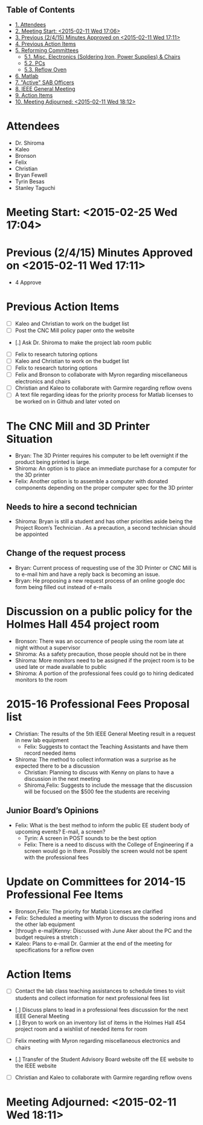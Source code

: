 <div id="table-of-contents">
<h2>Table of Contents</h2>
<div id="text-table-of-contents">
<ul>
<li><a href="#sec-1">1. Attendees</a></li>
<li><a href="#sec-2">2. Meeting Start: <span class="timestamp-wrapper"><span class="timestamp">&lt;2015-02-11 Wed 17:06&gt;</span></span></a></li>
<li><a href="#sec-3">3. Previous (2/4/15) Minutes Approved on <span class="timestamp-wrapper"><span class="timestamp">&lt;2015-02-11 Wed 17:11&gt;</span></span></a></li>
<li><a href="#sec-4">4. Previous Action Items</a></li>
<li><a href="#sec-5">5. Reforming Committees</a>
<ul>
<li><a href="#sec-5-1">5.1. Misc. Electronics (Soldering Iron, Power Supplies) &amp; Chairs</a></li>
<li><a href="#sec-5-2">5.2. PCs</a></li>
<li><a href="#sec-5-3">5.3. Reflow Oven</a></li>
</ul>
</li>
<li><a href="#sec-6">6. Matlab</a></li>
<li><a href="#sec-7">7. "Active" SAB Officers</a></li>
<li><a href="#sec-8">8. IEEE General Meeting</a></li>
<li><a href="#sec-9">9. Action Items</a></li>
<li><a href="#sec-10">10. Meeting Adjourned: <span class="timestamp-wrapper"><span class="timestamp">&lt;2015-02-11 Wed 18:12&gt;</span></span></a></li>
</ul>
</div>
</div>

# Attendees<a id="sec-1" name="sec-1"></a>

-   Dr. Shiroma
-   Kaleo
-   Bronson
-   Felix
-   Christian
-   Bryan Fewell
-   Tyrin Besas
-   Stanley Taguchi

# Meeting Start: <span class="timestamp-wrapper"><span class="timestamp">&lt;2015-02-25 Wed 17:04&gt;</span></span><a id="sec-2" name="sec-2"></a>

# Previous (2/4/15) Minutes Approved on <span class="timestamp-wrapper"><span class="timestamp">&lt;2015-02-11 Wed 17:11&gt;</span></span><a id="sec-3" name="sec-3"></a>

-   4 Approve

# Previous Action Items<a id="sec-4" name="sec-4"></a>

-   [ ] Kaleo and Christian to work on the budget list
-   [ ] Post the CNC Mill policy paper onto the website
-   [.] Ask Dr. Shiroma to make the project lab room public
-   [ ] Felix to research tutoring options
-   [ ] Kaleo and Christian to work on the budget list
-   [ ] Felix to research tutoring options
-   [ ] Felix and Bronson to collaborate with Myron regarding  miscellaneous electronics and chairs
-   [ ] Christian and Kaleo to collaborate with Garmire regarding reflow ovens
-   [ ] A text file regarding ideas for the priority process for Matlab licenses to be worked on in Github and later voted on

# The CNC Mill and 3D Printer Situation<a id="sec-5" name="sec-5"></a>

-   Bryan: The 3D Printer requires his computer to be left overnight if the product being printed is large.  
   -   Shiroma: An option is to place an immediate purchase for a computer for the 3D printer
   -   Felix: Another option is to assemble a computer with donated components depending on the proper computer spec for the 3D printer 

## Needs to hire a second technician <a id="sec-5-1" name="sec-5-1"></a>

-   Shiroma: Bryan is still a student and has other priorities aside being the Project Room’s Technician . As a precaution, a second technician should be appointed

## Change of the request process<a id="sec-5-2" name="sec-5-2"></a>

-   Bryan: Current process of requesting use of the 3D Printer or CNC Mill is to e-mail  him and have a reply back is becoming an issue. 
-   Bryan: He proposing a new request process of an online google doc form being filled out instead of e-mails

# Discussion on a public policy for the Holmes Hall 454 project room<a id="sec-5-3" name="sec-5-3"></a>

-   Bronson: There was an occurrence of people using the room late at night without a supervisor
-   Shiroma: As a safety precaution, those people should not be in there 
-   Shiroma: More monitors need to be assigned if the project room is to be used late or made available to public
-   Shiroma: A portion of the professional fees could go to hiring dedicated monitors to the room

# 2015-16 Professional Fees Proposal list<a id="sec-6" name="sec-6"></a>

-   Christian:  The results of the 5th IEEE General Meeting result in a request in new lab equipment
    -    Felix:  Suggests to contact the Teaching Assistants and have them record needed items
-   Shiroma: The method to collect information was a surprise as he expected there to be a discussion
    -   Christian:  Planning to discuss with Kenny on plans to have a discussion in the next meeting
    -   Shiroma,Felix: Suggests to include the message that the discussion will be focused on the $500 fee the students are receiving

## Junior Board’s Opinions <a id="sec-7" name="sec-7"></a>

-  Felix: What is the best method to inform the public EE student body of upcoming events? E-mail, a screen?
   -   Tyrin: A screen in POST sounds to be the best option
      -   Felix: There is a need to discuss with the College of Engineering if a screen would go in there. Possibly the screen would not be spent with the professional fees

# Update on Committees for 2014-15 Professional Fee Items<a id="sec-8" name="sec-8"></a>

-   Bronson,Felix: The priority for Matlab Licenses are clarified
-   Felix: Scheduled a meeting with Myron  to discuss the sodering irons and the other lab equipment
-   [through e-mal]Kenny: Discussed with June Aker about the PC and the budget requires a stretch :
-   Kaleo: Plans to e-mail Dr. Garmier at the end of the meeting for specifications for a reflow oven
# Action Items<a id="sec-9" name="sec-9"></a>

-   [ ] Contact the lab class teaching assistances to schedule times to visit students and collect information for next professional fees list
-   [.] Discuss plans to lead in a professional fees discussion for the next IEEE General Meeting
-   [.] Bryon to work on an inventory list of items in the Holmes Hall 454 project room and a wishlist of needed items for room
-   [ ] Felix meeting with Myron regarding  miscellaneous electronics and chairs
-   [.] Transfer of the Student Advisory Board website off the EE website to the IEEE website
-   [ ] Christian and Kaleo to collaborate with Garmire regarding reflow ovens

# Meeting Adjourned: <span class="timestamp-wrapper"><span class="timestamp">&lt;2015-02-11 Wed 18:11&gt;</span></span><a id="sec-10" name="sec-10"></a>
